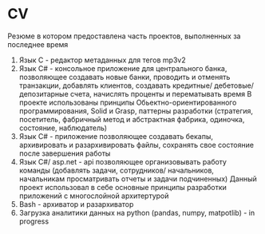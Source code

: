 # CV
Резюме в котором предоставлена часть проектов, выполненных за последнее время
1) Язык С - редактор метаданных для тегов mp3v2
2) Язык С# - консольное приложение для центрального банка, позволяющее создавать новые банки, проводить и отменять транзакции, добавлять клиентов, создавать кредитные/ дебетовые/ депозитарные счета, начислять проценты и перематывать время 
В проекте использованы принципы  Обьектно-ориентированного программирования, Solid и Grasp, паттерны разработки (стратегия, посетитель, фабричный метод и абстрактная фабрика, одиночка, состояние, наблюдатель) 
3) Язык С# - приложение позволяющее создавать бекапы, архивировать и разархивировать файлы, сохранять свое состояние после завершения работы
4) Язык C#/ asp.net - api позволяющее организовывать работу команды (добавлять задачи, сотрудников/ начальников, начальникам просматривать отчеты и задачи подчиненных) Данный проект использовал в себе основные принципы разработки приложений с многослойной архитертурой
5) Bash - архиватор и разархиватор
6) Загрузка аналитики данных на python (pandas, numpy, matpotlib) - in progress
